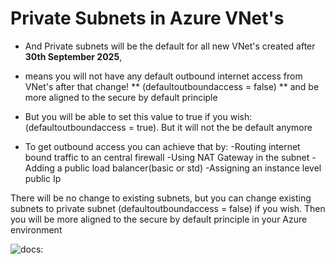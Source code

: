 # Private Subnets in Azure VNet's
- And Private subnets will be the default for all new VNet's created after **30th September 2025**, 
- means you will not have any default outbound internet access from VNet's after that change! ** (defaultoutboundaccess = false) ** and be more aligned to the secure by default principle

- But you will be able to set this value to true if you wish: 
(defaultoutboundaccess = true). 
But it will not the be default anymore

- To get outbound access you can achieve that by:
-Routing internet bound traffic to an central firewall
-Using NAT Gateway in the subnet
-Adding a public load balancer(basic or std)
-Assigning an instance level public Ip

There will be no change to existing subnets, but you can change existing subnets to private subnet (defaultoutboundaccess = false) if you wish. 
Then you will be more aligned to the secure by default principle in your Azure environment

![docs:](https://azure.microsoft.com/en-us/updates?id=492953)
